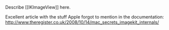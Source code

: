 Describe [[IKImageView]] here.

Excellent article with the stuff Apple forgot to mention in the documentation:
http://www.theregister.co.uk/2008/10/14/mac_secrets_imagekit_internals/
